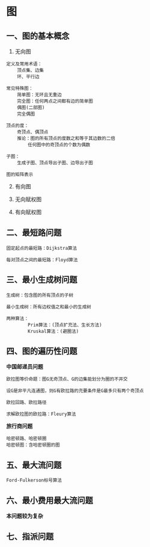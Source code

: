 
# 图

## 一、图的基本概念

1. 无向图

```
定义及常用术语：
    顶点集、边集
    环、平行边

常见特殊图：
    简单图：无环且无重边
    完全图：任何两点之间都有边的简单图
    偶图(二部图)
    完全偶图

顶点的度：
    奇顶点、偶顶点
    推论：图的所有顶点的度数之和等于其边数的二倍
        任何图中的奇顶点的个数为偶数

子图：
    生成子图、顶点导出子图、边导出子图

图的矩阵表示
```

2. 有向图

3. 无向赋权图

4. 有向赋权图

## 二、最短路问题

```
固定起点的最短路：Dijkstra算法

每对顶点之间的最短路：Floyd算法
```

## 三、最小生成树问题

```
生成树：包含图的所有顶点的子树

最小生成树：所有边权值之和最小的生成树

两种算法：
        Prim算法：(顶点扩充法、生长方法)
        Kruskal算法：(避圈法)
```

## 四、图的遍历性问题

**中国邮递员问题**

```
欧拉图等价命题：图G无奇顶点、G的边集能划分为圈的不并交

设G是非平凡连通图，则G有欧拉路的充要条件是G最多只有两个奇顶点

欧拉回路、欧拉路径

求解欧拉图的欧拉路：Fleury算法
```

**旅行商问题**

```
哈密顿路、哈密顿圈
哈密顿图：含哈密顿圈的图
```

## 五、最大流问题

```
Ford-Fulkerson标号算法
```

##  六、最小费用最大流问题

**本问题较为复杂**

## 七、指派问题
